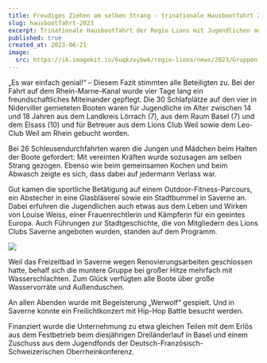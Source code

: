 ```yaml
---
title: Freudiges Ziehen am selben Strang - trinationale Hausbootfahrt 2023
slug: hausbootfahrt-2023
excerpt: Trinationale Hausbootfahrt der Regio Lions mit Jugendlichen aus den drei Nachbarländern / Förderung durch die Oberrheinkonferenz
published: true
created_at: 2023-06-21
image:
  src: https://ik.imagekit.io/6uqkzvybwk/regio-lions/news/2023/GruppenfotoSaverne2023.jpeg?updatedAt=1707075498058
---
```


„Es war einfach genial!“ – Diesem Fazit stimmten alle Beteiligten zu. Bei der Fahrt auf dem Rhein-Marne-Kanal wurde vier Tage lang ein freundschaftliches Miteinander gepflegt. Die 30 Schlafplätze auf den vier in Niderviller gemieteten Booten waren für Jugendliche im Alter zwischen 14 und 18 Jahren aus dem Landkreis Lörrach (7), aus dem Raum Basel (7) und dem Elsass (10) und für Betreuer aus dem Lions Club Weil sowie dem Leo-Club Weil am Rhein gebucht worden.

Bei 26 Schleusendurchfahrten waren die Jungen und Mädchen beim Halten der Boote gefordert: Mit vereinten Kräften wurde sozusagen am selben Strang gezogen. Ebenso wie beim gemeinsamen Kochen und beim Abwasch zeigte es sich, dass dabei auf jedermann Verlass war.

Gut kamen die sportliche Betätigung auf einem Outdoor-Fitness-Parcours, ein Abstecher in eine Glasbläserei sowie ein Stadtbummel in Saverne an. Dabei erfuhren die Jugendlichen auch etwas aus dem Leben und Wirken von Louise Weiss, einer Frauenrechtlerin und Kämpferin für ein geeintes Europa. Auch Führungen zur Stadtgeschichte, die von Mitgliedern des Lions Clubs Saverne angeboten wurden, standen auf dem Programm.

![](https://ik.imagekit.io/6uqkzvybwk/regio-lions/news/2023/Logo%20ORK.jpg?updatedAt=1707075922650)

Weil das Freizeitbad in Saverne wegen Renovierungsarbeiten geschlossen hatte, behalf sich die muntere Gruppe bei großer Hitze mehrfach mit Wasserschlachten. Zum Glück verfügten alle Boote über große Wasservorräte und Außenduschen.

An allen Abenden wurde mit Begeisterung „Werwolf“ gespielt. Und in Saverne konnte ein Freilichtkonzert mit Hip-Hop Battle besucht werden.

Finanziert wurde die Unternehmung zu etwa gleichen Teilen mit dem Erlös aus dem Festbetrieb beim diesjährigen Dreiländerlauf in Basel und einem Zuschuss aus dem Jugendfonds der Deutsch-Französisch-Schweizerischen Oberrheinkonferenz.
